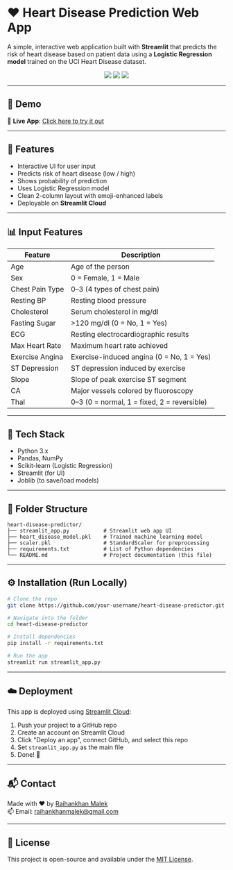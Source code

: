 # ❤️ Heart Disease Prediction Web App

A simple, interactive web application built with **Streamlit** that predicts the risk of heart disease based on patient data using a **Logistic Regression model** trained on the UCI Heart Disease dataset.

<div align="center">
  <img src="https://img.shields.io/badge/Machine%20Learning-Scikit--learn-blue?logo=scikit-learn" />
  <img src="https://img.shields.io/badge/Web%20App-Streamlit-red?logo=streamlit" />
  <img src="https://img.shields.io/badge/Made%20with-Python-blue?logo=python" />
</div>

---

## 🚀 Demo

🔗 **Live App**: [Click here to try it out](https://your-app-name.streamlit.app)

---

## 🧠 Features

- Interactive UI for user input
- Predicts risk of heart disease (low / high)
- Shows probability of prediction
- Uses Logistic Regression model
- Clean 2-column layout with emoji-enhanced labels
- Deployable on **Streamlit Cloud**

---

## 📊 Input Features

| Feature           | Description                            |
|------------------|----------------------------------------|
| Age              | Age of the person                      |
| Sex              | 0 = Female, 1 = Male                   |
| Chest Pain Type  | 0–3 (4 types of chest pain)            |
| Resting BP       | Resting blood pressure                 |
| Cholesterol      | Serum cholesterol in mg/dl             |
| Fasting Sugar    | >120 mg/dl (0 = No, 1 = Yes)           |
| ECG              | Resting electrocardiographic results   |
| Max Heart Rate   | Maximum heart rate achieved            |
| Exercise Angina  | Exercise-induced angina (0 = No, 1 = Yes) |
| ST Depression    | ST depression induced by exercise      |
| Slope            | Slope of peak exercise ST segment      |
| CA               | Major vessels colored by fluoroscopy   |
| Thal             | 0–3 (0 = normal, 1 = fixed, 2 = reversible) |

---

## 🧰 Tech Stack

- Python 3.x
- Pandas, NumPy
- Scikit-learn (Logistic Regression)
- Streamlit (for UI)
- Joblib (to save/load models)

---

## 📁 Folder Structure

```
heart-disease-predictor/
├── streamlit_app.py           # Streamlit web app UI
├── heart_disease_model.pkl    # Trained machine learning model
├── scaler.pkl                 # StandardScaler for preprocessing
├── requirements.txt           # List of Python dependencies
└── README.md                  # Project documentation (this file)
```

---

## ⚙️ Installation (Run Locally)

```bash
# Clone the repo
git clone https://github.com/your-username/heart-disease-predictor.git

# Navigate into the folder
cd heart-disease-predictor

# Install dependencies
pip install -r requirements.txt

# Run the app
streamlit run streamlit_app.py
```

---

## ☁️ Deployment

This app is deployed using [Streamlit Cloud](https://streamlit.io/cloud):

1. Push your project to a GitHub repo
2. Create an account on Streamlit Cloud
3. Click "Deploy an app", connect GitHub, and select this repo
4. Set `streamlit_app.py` as the main file
5. Done! 🚀

---

## 📬 Contact

Made with ❤️ by [Raihankhan Malek](https://www.linkedin.com/in/raihankhanmalek)  
📫 Email: raihankhanmalek@gmail.com

---

## 📝 License

This project is open-source and available under the [MIT License](LICENSE).
